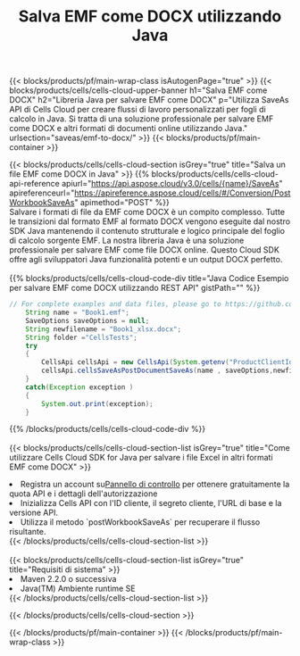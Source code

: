 ﻿---
title:  Salva EMF come DOCX utilizzando Java
description:  Utilizzando Aspose.Cells Cloud SDK for Java per salvare il file in formato EMF come file in formato DOCX.
---
{{< blocks/products/pf/main-wrap-class isAutogenPage="true" >}}
{{< blocks/products/cells/cells-cloud-upper-banner h1="Salva EMF come DOCX" h2="Libreria Java per salvare EMF come DOCX" p="Utilizza SaveAs API di Cells Cloud per creare flussi di lavoro personalizzati per fogli di calcolo in Java. Si tratta di una soluzione professionale per salvare EMF come DOCX e altri formati di documenti online utilizzando Java." urlsection="saveas/emf-to-docx/" >}}
{{< blocks/products/pf/main-container >}}

{{< blocks/products/cells/cells-cloud-section isGrey="true" title="Salva un file EMF come DOCX in Java" >}}
{{% blocks/products/cells/cells-cloud-api-reference apiurl="https://api.aspose.cloud/v3.0/cells/{name}/SaveAs" apireferenceurl="https://apireference.aspose.cloud/cells/#/Conversion/PostWorkbookSaveAs" apimethod="POST" %}}
<br/>
Salvare i formati di file da EMF come DOCX è un compito complesso. Tutte le transizioni dal formato EMF al formato DOCX vengono eseguite dal nostro SDK Java mantenendo il contenuto strutturale e logico principale del foglio di calcolo sorgente EMF. La nostra libreria Java è una soluzione professionale per salvare EMF come file DOCX online. Questo Cloud SDK offre agli sviluppatori Java funzionalità potenti e un output DOCX perfetto.
<br/>
<br/>
{{% blocks/products/cells/cells-cloud-code-div title="Java Codice Esempio per salvare EMF come DOCX utilizzando REST API" gistPath="" %}}
  
```java
// For complete examples and data files, please go to https://github.com/aspose-cells-cloud/aspose-cells-cloud-java/
    String name = "Book1.emf";
    SaveOptions saveOptions = null;
    String newfilename = "Book1_xlsx.docx";
    String folder ="CellsTests";
    try 
    {
        CellsApi cellsApi = new CellsApi(System.getenv("ProductClientId"), System.getenv("ProductClientSecret"));
        cellsApi.cellsSaveAsPostDocumentSaveAs(name , saveOptions,newfilename,false,false,folder,null,null,null,true);                       
    }
    catch(Exception exception )
    {
        System.out.print(exception);
    }
```
  
{{% /blocks/products/cells/cells-cloud-code-div %}}
<br/>
<br/>
{{< blocks/products/cells/cells-cloud-section-list isGrey="true" title="Come utilizzare Cells Cloud SDK for Java per salvare i file Excel in altri formati EMF come DOCX" >}}
<li> Registra un account su<a href="https://dashboard.aspose.cloud/">Pannello di controllo</a> per ottenere gratuitamente la quota API e i dettagli dell'autorizzazione</li>
<li>Inizializza Cells API con l'ID cliente, il segreto cliente, l'URL di base e la versione API.</li>
<li>Utilizza il metodo `postWorkbookSaveAs` per recuperare il flusso risultante.</li>
{{< /blocks/products/cells/cells-cloud-section-list >}}
<br/>
<br/>
{{< blocks/products/cells/cells-cloud-section-list isGrey="true" title="Requisiti di sistema" >}}
<li>Maven 2.2.0 o successiva</li>
<li>Java(TM) Ambiente runtime SE</li>
{{< /blocks/products/cells/cells-cloud-section-list >}}

{{< /blocks/products/cells/cells-cloud-section >}}

{{< /blocks/products/pf/main-container >}}
{{< /blocks/products/pf/main-wrap-class >}}
